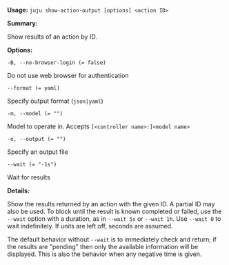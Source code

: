 **Usage:** `juju show-action-output [options] <action ID>`

**Summary:**

Show results of an action by ID.

**Options:**

`-B, --no-browser-login (= false)`

Do not use web browser for authentication

`--format (= yaml)`

Specify output format (`json|yaml`)

`-m, --model (= "")`

Model to operate in. Accepts `[<controller name>:]<model name>`

`-o, --output (= "")`

Specify an output file

`--wait (= "-1s")`

Wait for results

**Details:**

Show the results returned by an action with the given ID. A partial ID may also be used. To block until the result is known completed or failed, use the `--wait` option with a duration, as in `--wait 5s` or `--wait 1h`. Use `--wait 0` to wait indefinitely. If units are left off, seconds are assumed.

The default behavior without `--wait` is to immediately check and return; if the results are "pending" then only the available information will be displayed. This is also the behavior when any negative time is given.
